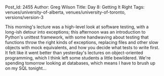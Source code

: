 Post_Id: 2455
Author: Greg Wilson
Title: Day 8: Getting It Right
Tags: venues/university-of-alberta, venues/university-of-toronto, versions/version-3

<p>This morning's lecture was a high-level look at software testing, with a long-ish detour into exceptions; this afternoon was an introduction to Python's unittest framework, with some handwaving about testing that functions throw the right kinds of exceptions, replacing files and other slow objects with mock equivalents, and how you decide what tests to write first. It felt like it went better than yesterday's lectures on object-oriented programming, which I think left some students a little bewildered. We're spending tomorrow looking at databases, which means I have to brush up on my SQL tonight...</p>
